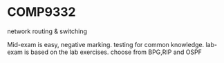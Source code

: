 # COMP9332
network routing &amp; switching

Mid-exam is easy, negative marking. testing for common knowledge.
lab-exam is based on the lab exercises. choose from BPG,RIP and OSPF
